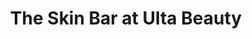 ---
title: "The Skin Bar at Ulta Beauty"
url: /northbrook/the-skin-bar-at-ulta-beauty/
shop: beauty
---